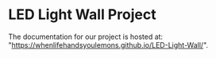 # LED Light Wall Project

The documentation for our project is hosted at: "https://whenlifehandsyoulemons.github.io/LED-Light-Wall/".
